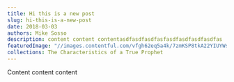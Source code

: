 ```yaml
---
title: Hi this is a new post
slug: hi-this-is-a-new-post
date: 2018-03-03
authors: Mike Sosso
description: content content contentasdfasdfasdfasfasdfasdfasdfasdfas
featuredImage: "//images.contentful.com/vfgh62eq5a4k/7zmKSP8tkA22YIUYWskyom/4f6819d848139d2b937518df8c3c64b2/bart-larue-314562-unsplash__2_.jpg"
collections: The Characteristics of a True Prophet
---
```

Content content content
